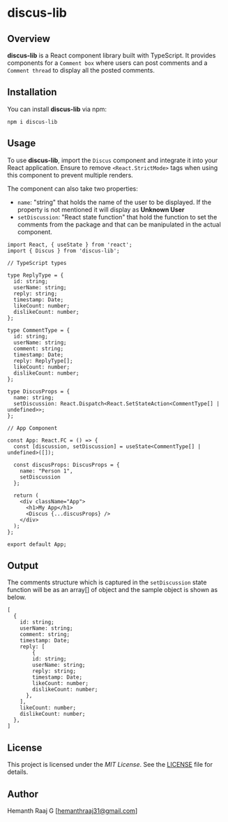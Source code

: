 # discus-lib

## Overview

**discus-lib** is a React component library built with TypeScript. It provides components for a `Comment box` where users can post comments and a `Comment thread` to display all the posted comments.

## Installation

You can install **discus-lib** via npm:

```
npm i discus-lib
```

## Usage

To use **discus-lib**, import the `Discus` component and integrate it into your React application. Ensure to remove `<React.StrictMode>` tags when using this component to prevent multiple renders.

The component can also take two properties:
 * `name`: "string" that holds the name of the user to be displayed. If the property is not mentioned it will display as __Unknown User__
 * `setDiscussion`: "React state function" that hold the function to set the comments from the package and that can be manipulated in the actual component.

```node
import React, { useState } from 'react';
import { Discus } from 'discus-lib';

// TypeScript types

type ReplyType = {
  id: string;
  userName: string;
  reply: string;
  timestamp: Date;
  likeCount: number;
  dislikeCount: number;
};

type CommentType = {
  id: string;
  userName: string;
  comment: string;
  timestamp: Date;
  reply: ReplyType[];
  likeCount: number;
  dislikeCount: number;
};

type DiscusProps = {
  name: string;
  setDiscussion: React.Dispatch<React.SetStateAction<CommentType[] | undefined>>;
};

// App Component

const App: React.FC = () => {
  const [discussion, setDiscussion] = useState<CommentType[] | undefined>([]);

  const discusProps: DiscusProps = {
    name: "Person 1",
    setDiscussion
  };

  return (
    <div className="App">
      <h1>My App</h1>
      <Discus {...discusProps} />
    </div>
  );
};

export default App;
```

## Output 

The comments structure which is captured in the `setDiscussion` state function will be as an array[] of object and the sample object is shown as below.

```
[
  {
    id: string;
    userName: string;
    comment: string;
    timestamp: Date;
    reply: [
        {
        id: string;
        userName: string;
        reply: string;
        timestamp: Date;
        likeCount: number;
        dislikeCount: number;
      },
    ],
    likeCount: number;
    dislikeCount: number;
  },
]
```

## License

This project is licensed under the *MIT License*. See the [LICENSE](https://docs.npmjs.com/policies/npm-license) file for details.

## Author

Hemanth Raaj G [hemanthraaj31@gmail.com]